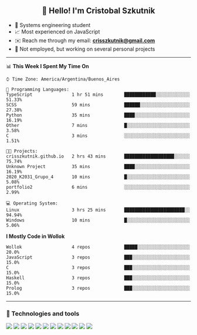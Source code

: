 <h2 align="center">👋 Hello! I'm Cristobal Szkutnik</h2>

- 📖  Systems engineering student
- 📈  Most experienced on JavaScript
- ✉️  Reach me through my email: **crisszkutnik@gmail.com**
- 🏢  Not employed, but working on several personal projects

-------

<!--START_SECTION:waka-->
📊 **This Week I Spent My Time On** 

```text
⌚︎ Time Zone: America/Argentina/Buenos_Aires

💬 Programming Languages: 
TypeScript               1 hr 51 mins        ████████████░░░░░░░░░░░░░   51.33% 
SCSS                     59 mins             ██████░░░░░░░░░░░░░░░░░░░   27.38% 
Python                   35 mins             ████░░░░░░░░░░░░░░░░░░░░░   16.19% 
Other                    7 mins              █░░░░░░░░░░░░░░░░░░░░░░░░   3.58% 
C                        3 mins              ░░░░░░░░░░░░░░░░░░░░░░░░░   1.51%

🐱‍💻 Projects: 
crisszkutnik.github.io   2 hrs 43 mins       ███████████████████░░░░░░   75.74% 
Unknown Project          35 mins             ████░░░░░░░░░░░░░░░░░░░░░   16.19% 
2020_K2031_Grupo_4       10 mins             █░░░░░░░░░░░░░░░░░░░░░░░░   5.08% 
portfolio2               6 mins              ░░░░░░░░░░░░░░░░░░░░░░░░░   2.99%

💻 Operating System: 
Linux                    3 hrs 25 mins       ███████████████████████░░   94.94% 
Windows                  10 mins             █░░░░░░░░░░░░░░░░░░░░░░░░   5.06%

```

**I Mostly Code in Wollok** 

```text
Wollok                   4 repos             █████░░░░░░░░░░░░░░░░░░░░   20.0% 
JavaScript               3 repos             ███░░░░░░░░░░░░░░░░░░░░░░   15.0% 
C                        3 repos             ███░░░░░░░░░░░░░░░░░░░░░░   15.0% 
Haskell                  3 repos             ███░░░░░░░░░░░░░░░░░░░░░░   15.0% 
Prolog                   3 repos             ███░░░░░░░░░░░░░░░░░░░░░░   15.0%

```



<!--END_SECTION:waka-->

-------

### 🔧 Technologies and tools
<div>
  <img src="https://img.shields.io/badge/node.js%20-%2343853D.svg?&style=for-the-badge&logo=node.js&logoColor=white"/>
  <img src="https://img.shields.io/badge/javascript%20-%23323330.svg?&style=for-the-badge&logo=javascript&logoColor=%23F7DF1E"/>
  <img src="https://img.shields.io/badge/typescript%20-%23007ACC.svg?&style=for-the-badge&logo=typescript&logoColor=white"/>
  <img src="https://img.shields.io/badge/html5%20-%23E34F26.svg?&style=for-the-badge&logo=html5&logoColor=white"/>
  <img src="https://img.shields.io/badge/css3%20-%231572B6.svg?&style=for-the-badge&logo=css3&logoColor=white"/>
  <img src="https://img.shields.io/badge/c%20-%2300599C.svg?&style=for-the-badge&logo=c&logoColor=white"/>
  <img src="https://img.shields.io/badge/react%20-%2320232a.svg?&style=for-the-badge&logo=react&logoColor=%2361DAFB"/>
  <img src="https://img.shields.io/badge/express.js%20-%23404d59.svg?&style=for-the-badge"/>
  <img src="https://img.shields.io/badge/bootstrap%20-%23563D7C.svg?&style=for-the-badge&logo=bootstrap&logoColor=white"/>
  <img src="https://img.shields.io/badge/git%20-%23F05033.svg?&style=for-the-badge&logo=git&logoColor=white"/>
  <img src="https://img.shields.io/badge/heroku%20-%23430098.svg?&style=for-the-badge&logo=heroku&logoColor=white"/>
  <img src ="https://img.shields.io/badge/MongoDB-%234ea94b.svg?&style=for-the-badge&logo=mongodb&logoColor=white"/>
 </div>
